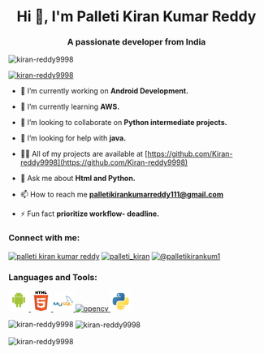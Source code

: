 <h1 align="center">Hi 👋, I'm Palleti Kiran Kumar Reddy</h1>
<h3 align="center">A passionate developer from India</h3>

<p align="left"> <img src="https://komarev.com/ghpvc/?username=kiran-reddy9998&label=Profile%20views&color=0e75b6&style=flat" alt="kiran-reddy9998" /> </p>

<p align="left"> <a href="https://github.com/ryo-ma/github-profile-trophy"><img src="https://github-profile-trophy.vercel.app/?username=kiran-reddy9998" alt="kiran-reddy9998" /></a> </p>

- 🔭 I’m currently working on **Android Development.**

- 🌱 I’m currently learning **AWS.**

- 👯 I’m looking to collaborate on **Python intermediate projects.**

- 🤝 I’m looking for help with **java.**

- 👨‍💻 All of my projects are available at [https://github.com/Kiran-reddy9998](https://github.com/Kiran-reddy9998)

- 💬 Ask me about **Html and Python.**

- 📫 How to reach me **palletikirankumarreddy111@gmail.com**

- ⚡ Fun fact **prioritize workflow- deadline.**

<h3 align="left">Connect with me:</h3>
<p align="left">
<a href="https://linkedin.com/in/palleti kiran kumar reddy" target="blank"><img align="center" src="https://raw.githubusercontent.com/rahuldkjain/github-profile-readme-generator/master/src/images/icons/Social/linked-in-alt.svg" alt="palleti kiran kumar reddy" height="30" width="40" /></a>
<a href="https://www.codechef.com/users/palleti_kiran" target="blank"><img align="center" src="https://cdn.jsdelivr.net/npm/simple-icons@3.1.0/icons/codechef.svg" alt="palleti_kiran" height="30" width="40" /></a>
<a href="https://www.hackerrank.com/palletikirankum1" target="blank"><img align="center" src="https://raw.githubusercontent.com/rahuldkjain/github-profile-readme-generator/master/src/images/icons/Social/hackerrank.svg" alt="@palletikirankum1" height="30" width="40" /></a>
</p>

<h3 align="left">Languages and Tools:</h3>
<p align="left"> <a href="https://developer.android.com" target="_blank" rel="noreferrer"> <img src="https://raw.githubusercontent.com/devicons/devicon/master/icons/android/android-original-wordmark.svg" alt="android" width="40" height="40"/> </a> <a href="https://www.w3.org/html/" target="_blank" rel="noreferrer"> <img src="https://raw.githubusercontent.com/devicons/devicon/master/icons/html5/html5-original-wordmark.svg" alt="html5" width="40" height="40"/> </a> <a href="https://www.mysql.com/" target="_blank" rel="noreferrer"> <img src="https://raw.githubusercontent.com/devicons/devicon/master/icons/mysql/mysql-original-wordmark.svg" alt="mysql" width="40" height="40"/> </a> <a href="https://opencv.org/" target="_blank" rel="noreferrer"> <img src="https://www.vectorlogo.zone/logos/opencv/opencv-icon.svg" alt="opencv" width="40" height="40"/> </a> <a href="https://www.python.org" target="_blank" rel="noreferrer"> <img src="https://raw.githubusercontent.com/devicons/devicon/master/icons/python/python-original.svg" alt="python" width="40" height="40"/> </a> </p>

<p><img align="left" src="https://github-readme-stats.vercel.app/api/top-langs?username=kiran-reddy9998&show_icons=true&locale=en&layout=compact" alt="kiran-reddy9998" /></p>

<p>&nbsp;<img align="center" src="https://github-readme-stats.vercel.app/api?username=kiran-reddy9998&show_icons=true&locale=en" alt="kiran-reddy9998" /></p>

<p><img align="center" src="https://github-readme-streak-stats.herokuapp.com/?user=kiran-reddy9998&" alt="kiran-reddy9998" /></p>

